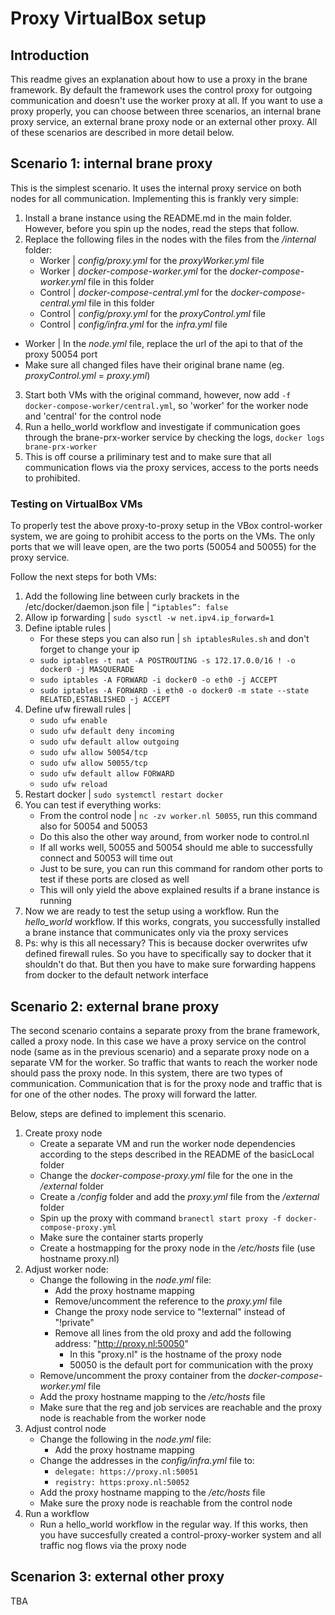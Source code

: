 # Proxy VirtualBox setup

## Introduction
This readme gives an explanation about how to use a proxy in the brane framework. By default the framework uses the control proxy for outgoing communication and doesn't use the worker proxy at all. If you want to use a proxy properly, you can choose between three scenarios, an internal brane proxy service, an external brane proxy node or an external other proxy. All of these scenarios are described in more detail below. 

## Scenario 1: internal brane proxy
This is the simplest scenario. It uses the internal proxy service on both nodes for all communication. Implementing this is frankly very simple:
1. Install a brane instance using the README.md in the main folder. However, before you spin up the nodes, read the steps that follow.
2. Replace the following files in the nodes with the files from the */internal* folder:
    - Worker | *config/proxy.yml* for the *proxyWorker.yml* file
    - Worker | *docker-compose-worker.yml* for the *docker-compose-worker.yml* file in this folder
    - Control | *docker-compose-central.yml* for the *docker-compose-central.yml* file in this folder
    - Control | *config/proxy.yml* for the *proxyControl.yml* file
    - Control | *config/infra.yml* for the *infra.yml* file
  - Worker | In the *node.yml* file, replace the url of the api to that of the proxy 50054 port
  - Make sure all changed files have their original brane name (eg. *proxyControl.yml* = *proxy.yml*)
3. Start both VMs with the original command, however, now add `-f docker-compose-worker/central.yml`, so 'worker' for the worker node and 'central' for the  control node
4. Run a hello_world workflow and investigate if communication goes through the brane-prx-worker service by checking the logs, `docker logs brane-prx-worker`
5. This is off course a priliminary test and to make sure that all communication flows via the proxy services, access to the ports needs to prohibited.

### Testing on VirtualBox VMs
To properly test the above proxy-to-proxy setup in the VBox control-worker system, we are going to prohibit access to the ports on the VMs. The only ports that we will leave open, are the two ports (50054 and 50055) for the proxy service.

Follow the next steps for both VMs:
1. Add the following line between curly brackets in the /etc/docker/daemon.json file | `“iptables”: false`
2. Allow ip forwarding | `sudo sysctl -w net.ipv4.ip_forward=1`
3. Define iptable rules |
   - For these steps you can also run | `sh iptablesRules.sh` and don't forget to change your ip
   - `sudo iptables -t nat -A POSTROUTING -s 172.17.0.0/16 ! -o docker0 -j MASQUERADE`
   - `sudo iptables -A FORWARD -i docker0 -o eth0 -j ACCEPT`
   - `sudo iptables -A FORWARD -i eth0 -o docker0 -m state --state RELATED,ESTABLISHED -j ACCEPT`
4. Define ufw firewall rules |
   - `sudo ufw enable`
   - `sudo ufw default deny incoming`
   - `sudo ufw default allow outgoing`
   - `sudo ufw allow 50054/tcp`
   - `sudo ufw allow 50055/tcp`
   - `sudo ufw default allow FORWARD`
   - `sudo ufw reload`
5. Restart docker | `sudo systemctl restart docker`
6. You can test if everything works:
   - From the control node | `nc -zv worker.nl 50055`, run this command also for 50054 and 50053
   - Do this also the other way around, from worker node to control.nl
   - If all works well, 50055 and 50054 should me able to successfully connect and 50053 will time out
   - Just to be sure, you can run this command for random other ports to test if these ports are closed as well
   - This will only yield the above explained results if a brane instance is running
7. Now we are ready to test the setup using a workflow. Run the *hello_world* workflow. If this works, congrats, you successfully installed a brane instance that communicates only via the proxy services
8. Ps: why is this all necessary? This is because docker overwrites ufw defined firewall rules. So you have to specifically say to docker that it shouldn't do that. But then you have to make sure forwarding happens from docker to the default network interface

## Scenario 2: external brane proxy
The second scenario contains a separate proxy from the brane framework, called a proxy node. In this case we have a proxy service on the control node (same as in the previous scenario) and a separate proxy node on a separate VM for the worker. So traffic that wants to reach the worker node should pass the proxy node. 
In this system, there are two types of communication. Communication that is for the proxy node and traffic that is for one of the other nodes. The proxy will forward the latter.

Below, steps are defined to implement this scenario.
1. Create proxy node
   - Create a separate VM and run the worker node dependencies according to the steps described in the README of the basicLocal folder
   - Change the *docker-compose-proxy.yml* file for the one in the */external* folder
   - Create a */config* folder and add the *proxy.yml* file from the */external* folder
   - Spin up the proxy with command `branectl start proxy -f docker-compose-proxy.yml`
   - Make sure the container starts properly
   - Create a hostmapping for the proxy node in the */etc/hosts* file (use hostname proxy.nl)
2. Adjust worker node:
   - Change the following in the *node.yml* file:
     - Add the proxy hostname mapping
     - Remove/uncomment the reference to the *proxy.yml* file
     - Change the proxy node service to "!external" instead of "!private"
     - Remove all lines from the old proxy and add the following address: "http://proxy.nl:50050"
       - In this "proxy.nl" is the hostname of the proxy node
       - 50050 is the default port for communication with the proxy
   - Remove/uncomment the proxy container from the *docker-compose-worker.yml* file
   - Add the proxy hostname mapping to the */etc/hosts* file
   - Make sure that the reg and job services are reachable and the proxy node is reachable from the worker node
3. Adjust control node
   - Change the following in the *node.yml* file:
     - Add the proxy hostname mapping
   - Change the addresses in the *config/infra.yml* file to:
     - `delegate: https://proxy.nl:50051`
     - `registry: https:proxy.nl:50052`
   - Add the proxy hostname mapping to the */etc/hosts* file
   - Make sure the proxy node is reachable from the control node
4. Run a workflow
   - Run a hello_world workflow in the regular way. If this works, then you have succesfully created a control-proxy-worker system and all traffic nog flows via the proxy node 

## Scenarion 3: external other proxy
TBA